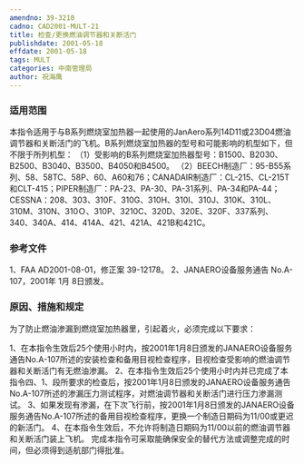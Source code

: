 ```yaml
---
amendno: 39-3210
cadno: CAD2001-MULT-21
title: 检查/更换燃油调节器和关断活门
publishdate: 2001-05-18
effdate: 2001-05-18
tags: MULT
categories: 中南管理局
author: 祝海鹰
---
```


### 适用范围 
本指令适用于与B系列燃烧室加热器一起使用的JanAero系列14D11或23D04燃油调节器和关断活门的飞机。B系列燃烧室加热器的型号和可能影响的机型如下，但不限于所列机型：
（1）受影响的B系列燃烧室加热器型号：B1500、B2030、B2500、B3040、B3500、B4050和B4500。
（2）BEECH制造厂：95-B55系列、58、58TC、58P、60、A60和76；CANADAIR制造厂：CL-215、CL-215T和CLT-415；PIPER制造厂：PA-23、PA-30、PA-31系列、PA-34和PA-44；CESSNA：208、303、310F、310G、310H、310I、310J、310K、310L、310M、310N、310Ｏ、310P、3210C、320D、320E、320F、337系列、340、340A、414、414A、421、421A、421B和421C。

### 参考文件
1、FAA AD2001-08-01，修正案 39-12178。
 2、JANAERO设备服务通告 No.A-107，2001年 1月 8日颁发。

### 原因、措施和规定 
为了防止燃油渗漏到燃烧室加热器里，引起着火，必须完成以下要求： 
       
1、在本指令生效后25个使用小时内，按2001年1月8日颁发的JANAERO设备服务通告No.A-107所述的安装检查和备用目视检查程序，目视检查受影响的燃油调节器和关断活门有无燃油渗漏。 
2、在本指令生效后25个使用小时内并已完成了本指令四、1、段所要求的检查后，按2001年1月8日颁发的JANAERO设备服务通告No.A-107所述的渗漏压力测试程序，对燃油调节器和关断活门进行压力渗漏测试。 
3、如果发现有渗漏，在下次飞行前，按2001年1月8日颁发的JANAERO设备服务通告No.A-107所述的备用目视检查程序，更换一个制造日期码为11/00或更迟的新活门。 
4、在本指令生效后，不允许将制造日期码为11/00以前的燃油调节器和关断活门装上飞机。 
    完成本指令可采取能确保安全的替代方法或调整完成的时间，但必须得到适航部门得批准。
